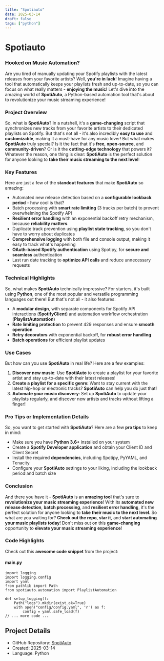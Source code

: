 ```yaml
---
title: "Spotiauto"
date: 2025-03-14
draft: false
tags: ["python"]
---
```


# Spotiauto

### Hooked on Music Automation?
Are you tired of manually updating your Spotify playlists with the latest releases from your favorite artists? Well, **you're in luck**! Imagine having a tool that automatically keeps your playlists fresh and up-to-date, so you can focus on what really matters - **enjoying the music**! Let's dive into the amazing world of **SpotiAuto**, a Python-based automation tool that's about to revolutionize your music streaming experience!

### Project Overview
So, what is **SpotiAuto**? In a nutshell, it's a **game-changing** script that synchronizes new tracks from your favorite artists to their dedicated playlists on Spotify. But that's not all - it's also incredibly **easy to use** and **customizable**, making it a must-have for any music lover! But what makes **SpotiAuto** truly special? Is it the fact that it's **free**, **open-source**, and **community-driven**? Or is it the **cutting-edge technology** that powers it? Whatever the reason, one thing is clear: **SpotiAuto** is the perfect solution for anyone looking to **take their music streaming to the next level**!

### Key Features
Here are just a few of the **standout features** that make **SpotiAuto** so amazing:
* Automated new release detection based on a **configurable lookback period** - how cool is that?
* Batch processing with **smart rate limiting** (3 tracks per batch) to prevent overwhelming the Spotify API
* **Resilient error handling** with an exponential backoff retry mechanism, because **reliability matters**
* Duplicate track prevention using **playlist state tracking**, so you don't have to worry about duplicates
* **Comprehensive logging** with both file and console output, making it easy to track what's happening
* **OAuth-based Spotify authentication** using Spotipy, for **secure and seamless** authentication
* Last run date tracking to **optimize API calls** and reduce unnecessary requests

### Technical Highlights
So, what makes **SpotiAuto** technically impressive? For starters, it's built using **Python**, one of the most popular and versatile programming languages out there! But that's not all - it also features:
* A **modular design**, with separate components for Spotify API interactions (**SpotifyClient**) and automation workflow orchestration (**PlaylistAutomation**)
* **Rate limiting protection** to prevent 429 responses and ensure **smooth operation**
* **Retry decorators** with exponential backoff, for **robust error handling**
* **Batch operations** for efficient playlist updates

### Use Cases
But how can you use **SpotiAuto** in real life? Here are a few examples:
1. **Discover new music**: Use **SpotiAuto** to create a playlist for your favorite artist and stay up-to-date with their latest releases!
2. **Create a playlist for a specific genre**: Want to stay current with the latest hip-hop or electronic tracks? **SpotiAuto** can help you do just that!
3. **Automate your music discovery**: Set up **SpotiAuto** to update your playlists regularly, and discover new artists and tracks without lifting a finger!

### Pro Tips or Implementation Details
So, you want to get started with **SpotiAuto**? Here are a few **pro tips** to keep in mind:
* Make sure you have **Python 3.6+** installed on your system
* Create a **Spotify Developer application** and obtain your Client ID and Client Secret
* Install the required **dependencies**, including Spotipy, PyYAML, and Tenacity
* Configure your **SpotiAuto** settings to your liking, including the lookback period and batch size

### Conclusion
And there you have it - **SpotiAuto** is an **amazing tool** that's sure to **revolutionize your music streaming experience**! With its **automated new release detection**, **batch processing**, and **resilient error handling**, it's the perfect solution for anyone looking to **take their music to the next level**. So what are you waiting for? **Check out the repo**, **star it**, and **start automating your music playlists today**! Don't miss out on this **game-changing** opportunity to **elevate your music streaming experience**!

### Code Highlights

Check out this **awesome code snippet** from the project:

#### main.py

```
import logging
import logging.config
import yaml
from pathlib import Path
from spotiauto.automation import PlaylistAutomation

def setup_logging():
    Path("logs").mkdir(exist_ok=True)
    with open("config/config.yaml", 'r') as f:
        config = yaml.safe_load(f)
// ... more code ...
```

## Project Details

- GitHub Repository: [SpotiAuto](https://github.com/RanL703/SpotiAuto)
- Created: 2025-03-14
- Language: Python

